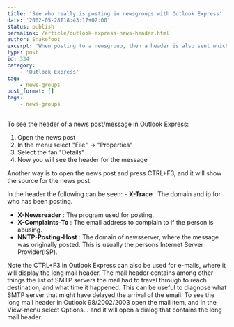 ```yaml
---
title: 'See who really is posting in newsgroups with Outlook Express'
date: '2002-05-28T18:43:17+02:00'
status: publish
permalink: /article/outlook-express-news-header.html
author: Snakefoot
excerpt: 'When posting to a newsgroup, then a header is also sent which contains of who actual sent the news post.'
type: post
id: 334
category:
    - 'Outlook Express'
tag:
    - news-groups
post_format: []
tags:
    - news-groups
---
```

To see the header of a news post/message in Outlook Express:

1. Open the news post
2. In the menu select "File" -&gt; "Properties"
3. Select the fan "Details"
4. Now you will see the header for the message
 
 Another way is to open the news post and press CTRL+F3, and it will show the source for the news post.  
  
 In the header the following can be seen: - **X-Trace** : The domain and ip for who has been posting.
- **X-Newsreader** : The program used for posting.
- **X-Complaints-To** : The email address to complain to if the person is abusing.
- **NNTP-Posting-Host** : The domain of newsserver, where the message was originally posted. This is usually the persons Internet Server Provider(ISP).
 
 Note the CTRL+F3 in Outlook Express can also be used for e-mails, where it will display the long mail header. The mail header contains among other things the list of SMTP servers the mail had to travel through to reach destination, and what time it happened. This can be useful to diagnose what SMTP server that might have delayed the arrival of the email. To see the long mail header in Outlook 98/2002/2003 open the mail item, and in the View-menu select Options... and it will open a dialog that contains the long mail header.
